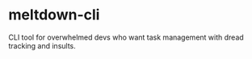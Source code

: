 # meltdown-cli
CLI tool for overwhelmed devs who want task management with dread tracking and insults.

